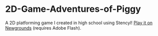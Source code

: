 # 2D-Game-Adventures-of-Piggy
A 2D platforming game I created in high school using Stencyl! [Play it on Newgrounds](https://www.newgrounds.com/portal/view/708019) (requires Adobe Flash).
